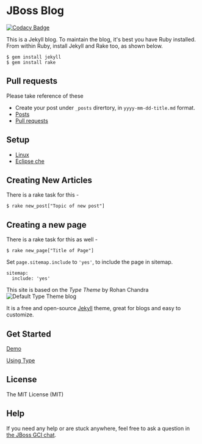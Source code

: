 # JBoss Blog

[![Codacy Badge](https://api.codacy.com/project/badge/Grade/b2466651fc844fb2a262645ae7d1b117)](https://www.codacy.com/app/aashutoshrathi/blog.jboss-outreach.org?utm_source=github.com&amp;utm_medium=referral&amp;utm_content=jboss-outreach/blog.jboss-outreach.org&amp;utm_campaign=Badge_Grade)


This is a Jekyll blog. To maintain the blog, it's best you have Ruby installed.
From within Ruby, install Jekyll and Rake too, as shown below.

```shell
$ gem install jekyll
$ gem install rake
```
## Pull requests

Please take reference of these 
* Create your post under `_posts` dirertory, in `yyyy-mm-dd-title.md` format. 
* [Posts](https://github.com/jboss-outreach/blog.jboss-outreach.org/tree/master/_posts)
* [Pull requests](https://github.com/jboss-outreach/blog.jboss-outreach.org/pull/21)

## Setup
* [Linux](https://blog.jboss-outreach.org/support/setup-linux)
* [Eclipse che](https://blog.jboss-outreach.org/support/eclipse-che-setup)

## Creating New Articles

There is a rake task for this -

```
$ rake new_post["Topic of new post"]
```

## Creating a new page

There is a rake task for this as well -

```
$ rake new_page["Title of Page"]
```
Set `page.sitemap.include` to `'yes'`, to include the page in sitemap.
```
sitemap:
  include: 'yes'
```


This site is based on the _Type Theme_ by Rohan Chandra
![Default Type Theme blog](https://cloud.githubusercontent.com/assets/816965/5142407/19742e48-71d6-11e4-8d9d-fdfe010784f0.png)

It is a free and open-source [Jekyll](http://jekyllrb.com) theme, great for blogs and easy to customize.

## Get Started

[Demo](https://rohanchandra.github.io/type-theme/)

[Using Type](https://rohanchandra.github.io/project/type/)

## License
The MIT License (MIT)

## Help
If you need any help or are stuck anywhere, feel free to ask a question in [the JBoss GCI chat](https://gitter.im/jboss-outreach/gci).
